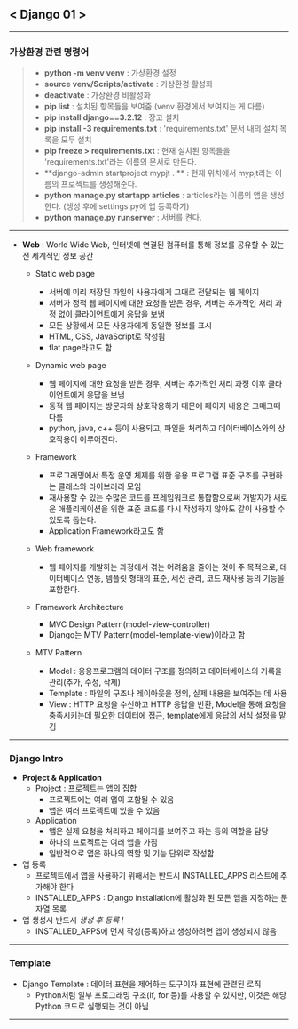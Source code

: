 ## < Django 01 >

---

### 가상환경 관련 명령어

> - **python -m venv venv** : 가상환경 설정
> - **source venv/Scripts/activate** : 가상환경 활성화
> - **deactivate** : 가상환경 비활성화
> - **pip list** : 설치된 항목들을 보여줌 (venv 환경에서 보여지는 게 다름)
> - **pip install django==3.2.12** : 장고 설치
> - **pip install -3 requirements.txt** : 'requirements.txt' 문서 내의 설치 목록을 모두 설치
> - **pip freeze > requirements.txt** : 현재 설치된 항목들을 'requirements.txt'라는 이름의 문서로 만든다.
> - **django-admin startproject mypjt . ** : 현재 위치에서 mypjt라는 이름의 프로젝트를 생성해준다.
> - **python manage.py startapp articles** : articles라는 이름의 앱을 생성한다. (생성 후에 settings.py에 앱 등록하기)
> - **python manage.py runserver** : 서버를 켠다.

---

- **Web** : World Wide Web, 인터넷에 연결된 컴퓨터를 통해 정보를 공유할 수 있는 전 세계적인 정보 공간
  - Static web page
    - 서버에 미리 저장된 파일이 사용자에게 그대로 전달되는 웹 페이지
    - 서버가 정적 웹 페이지에 대한 요청을 받은 경우, 서버는 추가적인 처리 과정 없이 클라이언트에게 응답을 보냄
    - 모든 상황에서 모든 사용자에게 동일한 정보를 표시
    - HTML, CSS, JavaScript로 작성됨
    - flat page라고도 함
  - Dynamic web page
    - 웹 페이지에 대한 요청을 받은 경우, 서버는 추가적인 처리 과정 이후 클라이언트에게 응답을 보냄
    - 동적 웹 페이지는 방문자와 상호작용하기 때문에 페이지 내용은 그때그때 다름
    - python, java, c++ 등이 사용되고, 파일을 처리하고 데이터베이스와의 상호작용이 이루어진다.
  
  - Framework
    - 프로그래밍에서 특정 운영 체제를 위한 응용 프로그램 표준 구조를 구현하는 클래스와 라이브러리 모임
    - 재사용할 수 있는 수많은 코드를 프레임워크로 통합함으로써 개발자가 새로운 애플리케이션을 위한 표준 코드를 다시 작성하지 않아도 같이 사용할 수 있도록 돕는다.
    - Application Framework라고도 함
  - Web framework
    - 웹 페이지를 개발하는 과정에서 겪는 어려움을 줄이는 것이 주 목적으로, 데이터베이스 연동, 템플릿 형태의 표준, 세션 관리, 코드 재사용 등의 기능을 포함한다.
  - Framework Architecture
    - MVC Design Pattern(model-view-controller)
    - Django는 MTV Pattern(model-template-view)이라고 함
  - MTV Pattern
    - Model : 응용프로그램의 데이터 구조를 정의하고 데이터베이스의 기록을 관리(추가, 수정, 삭제)
    - Template : 파일의 구조나 레이아웃을 정의, 실제 내용을 보여주는 데 사용
    - View : HTTP 요청을 수신하고 HTTP 응답을 반환, Model을 통해 요청을 충족시키는데 필요한 데이터에 접근, template에게 응답의 서식 설정을 맡김

---

### Django Intro

- **Project & Application**
  - Project : 프로젝트는 앱의 집합
    - 프로젝트에는 여러 앱이 포함될 수 있음
    - 앱은 여러 프로젝트에 있을 수 있음
  - Application
    - 앱은 실제 요청을 처리하고 페이지를 보여주고 하는 등의 역할을 담당
    - 하나의 프로젝트는 여러 앱을 가짐
    - 일반적으로 앱은 하나의 역할 및 기능 단위로 작성함
- 앱 등록
  - 프로젝트에서 앱을 사용하기 위해서는 반드시 INSTALLED_APPS 리스트에 추가해야 한다
  - INSTALLED_APPS : Django installation에 활성화 된 모든 앱을 지정하는 문자열 목록
- 앱 생성시 반드시 *생성 후 등록 !*
  - INSTALLED_APPS에 먼저 작성(등록)하고 생성하려면 앱이 생성되지 않음

---

### Template

- Django Template : 데이터 표현을 제어하는 도구이자 표현에 관련된 로직
  - Python처럼 일부 프로그래밍 구조(if, for 등)를 사용할 수 있지만, 이것은 해당 Python 코드로 실행되는 것이 아님

---

